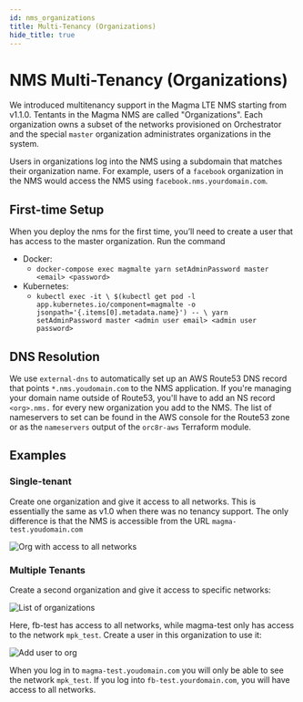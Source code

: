 ```yaml
---
id: nms_organizations
title: Multi-Tenancy (Organizations)
hide_title: true
---
```


# NMS Multi-Tenancy (Organizations)

We introduced multitenancy support in the Magma LTE NMS starting from v1.1.0.
Tentants in the Magma NMS are called "Organizations". Each organization owns
a subset of the networks provisioned on Orchestrator and the special `master`
organization administrates organizations in the system.

Users in organizations log into the NMS using a subdomain that matches their
organization name. For example, users of a `facebook` organization in the NMS
would access the NMS using `facebook.nms.yourdomain.com`.

## First-time Setup

When you deploy the nms for the first time, you’ll need to create a user that
has access to the master organization. Run the command

* Docker:
    * `docker-compose exec magmalte yarn setAdminPassword master <email> <password>`
* Kubernetes:
    * `kubectl exec -it \
          $(kubectl get pod -l app.kubernetes.io/component=magmalte -o jsonpath='{.items[0].metadata.name}') -- \
          yarn setAdminPassword master <admin user email> <admin user password>`
          
## DNS Resolution

We use `external-dns` to automatically set up an AWS Route53 DNS record that
points `*.nms.youdomain.com` to the NMS application. If you're managing your
domain name outside of Route53, you'll have to add an NS record `<org>.nms.`
for every new organization you add to the NMS. The list of nameservers to set
can be found in the AWS console for the Route53 zone or as the `nameservers`
output of the `orc8r-aws` Terraform module.

## Examples

### Single-tenant

Create one organization and give it access to all networks. This is essentially
the same as v1.0 when there was no tenancy support. The only difference is that
the NMS is accessible from the URL `magma-test.youdomain.com`

![Org with access to all networks](assets/nms/org_all_networks.png)

### Multiple Tenants

Create a second organization and give it access to specific networks:

![List of organizations](assets/nms/org_multiple_list.png)

Here, fb-test has access to all networks, while magma-test only has access
to the network `mpk_test`. Create a user in this organization to use it:

![Add user to org](assets/nms/org_add_user.png)

When you log in to `magma-test.youdomain.com` you will only be able to see the
network `mpk_test`. If you log into `fb-test.yourdomain.com`, you will
have access to all networks.
